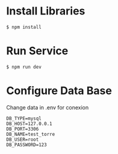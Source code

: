 # Install Libraries

```
$ npm install
```

# Run Service

```
$ npm run dev
```

# Configure Data Base
Change data in .env for conexion

```
DB_TYPE=mysql
DB_HOST=127.0.0.1
DB_PORT=3306
DB_NAME=test_torre
DB_USER=root
DB_PASSWORD=123
```